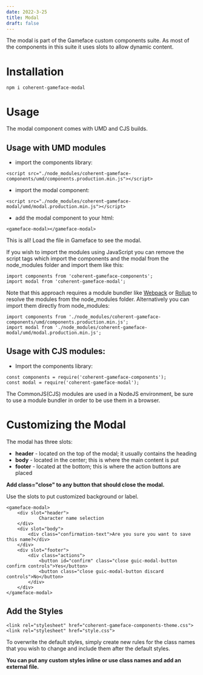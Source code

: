 ```yaml
---
date: 2022-3-25
title: Modal
draft: false
---
```


<!--Copyright (c) Coherent Labs AD. All rights reserved. Licensed under the MIT License. See License.txt in the project root for license information. -->

The modal is part of the Gameface custom components suite. As most of the components in this suite it uses slots to allow dynamic content.

# Installation

`npm i coherent-gameface-modal`

# Usage

The modal component comes with UMD and CJS builds.

## Usage with UMD modules

- import the components library:

```{.html}
<script src="./node_modules/coherent-gameface-components/umd/components.production.min.js"></script>
```

- import the modal component:

```{.html}
<script src="./node_modules/coherent-gameface-modal/umd/modal.production.min.js"></script>
```

- add the modal component to your html:

```{.html}
<gameface-modal></gameface-modal>
```

This is all! Load the file in Gameface to see the modal.

If you wish to import the modules using JavaScript you can remove the script tags which import the components and the modal from the node_modules folder and import them like this:

```{.js}
import components from 'coherent-gameface-components';
import modal from 'coherent-gameface-modal';
```

Note that this approach requires a module bundler like [Webpack](https://webpack.js.org/) or [Rollup](https://rollupjs.org/guide/en/) to resolve the modules from the node_modules folder. Alternatively you can import them directly from node_modules:

```{.js}
import components from './node_modules/coherent-gameface-components/umd/components.production.min.js';
import modal from './node_modules/coherent-gameface-modal/umd/modal.production.min.js';
```

## Usage with CJS modules:

- Import the components library:

```{.js}
const components = require('coherent-gameface-components');
const modal = require('coherent-gameface-modal');
```

The CommonJS(CJS) modules are used in a NodeJS environment, be sure to use a module bundler in order to be use them in a browser.

# Customizing the Modal

The modal has three slots:

- **header** - located on the top of the modal; it usually contains the heading
- **body** - located in the center; this is where the main content is put
- **footer** - located at the bottom; this is where the action buttons are placed

**Add class="close" to any button that should close the modal.**

Use the slots to put customized background or label.

```{.html}
<gameface-modal>
    <div slot="header">
            Character name selection
    </div>
    <div slot="body">
        <div class="confirmation-text">Are you sure you want to save this name?</div>
    </div>
    <div slot="footer">
        <div class="actions">
            <button id="confirm" class="close guic-modal-button confirm controls">Yes</button>
            <button class="close guic-modal-button discard controls">No</button>
        </div>
    </div>
</gameface-modal>
```

## Add the Styles

```{.css}
<link rel="stylesheet" href="coherent-gameface-components-theme.css">
<link rel="stylesheet" href="style.css">
```

To overwrite the default styles, simply create new rules for the class names that you wish to change and include them after the default styles.

**You can put any custom styles inline or use class names and add an external file.**
